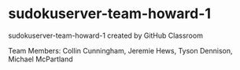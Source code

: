 # sudokuserver-team-howard-1
sudokuserver-team-howard-1 created by GitHub Classroom

Team Members: Collin Cunningham, Jeremie Hews, Tyson Dennison, Michael McPartland
